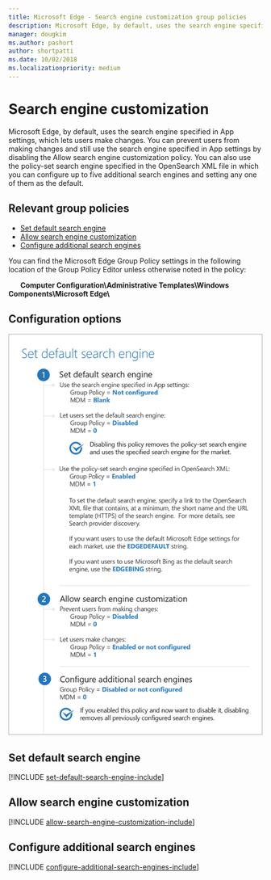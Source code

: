 ```yaml
---
title: Microsoft Edge - Search engine customization group policies
description: Microsoft Edge, by default, uses the search engine specified in App settings, which lets users make changes. You can prevent users from making changes and still use the search engine specified in App settings by disabling the Allow search engine customization policy. You can also use the policy-set search engine specified in the OpenSearch XML file in which you can configure up to five additional search engines and setting any one of them as the default.  
manager: dougkim
ms.author: pashort
author: shortpatti
ms.date: 10/02/2018
ms.localizationpriority: medium
---
```


# Search engine customization 

Microsoft Edge, by default, uses the search engine specified in App settings, which lets users make changes. You can prevent users from making changes and still use the search engine specified in App settings by disabling the Allow search engine customization policy. You can also use the policy-set search engine specified in the OpenSearch XML file in which you can configure up to five additional search engines and setting any one of them as the default. 

## Relevant group policies

- [Set default search engine](#set-default-search-engine)
- [Allow search engine customization](#allow-search-engine-customization)
- [Configure additional search engines](#configure-additional-search-engines)

You can find the Microsoft Edge Group Policy settings in the following location of the Group Policy Editor unless otherwise noted in the policy:

&nbsp;&nbsp;&nbsp;&nbsp;&nbsp;&nbsp;**Computer Configuration\\Administrative Templates\\Windows Components\\Microsoft Edge\\**

## Configuration options

![Set default search engine configurations](../images/set-default-search-engine-v4-sm.png)


## Set default search engine
[!INCLUDE [set-default-search-engine-include](../includes/set-default-search-engine-include.md)] 

## Allow search engine customization
[!INCLUDE [allow-search-engine-customization-include](../includes/allow-search-engine-customization-include.md)] 

## Configure additional search engines
[!INCLUDE [configure-additional-search-engines-include](../includes/configure-additional-search-engines-include.md)] 

